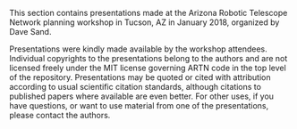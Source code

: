 
This section contains presentations made at the Arizona Robotic
Telescope Network planning workshop in Tucson, AZ
in January 2018, organized by Dave Sand.

Presentations were kindly made available by the workshop attendees.
Individual copyrights to the presentations belong to the authors and
are not licensed freely under the MIT license governing ARTN code in 
the top level of the repository.  Presentations may be quoted or cited 
with attribution according to usual scientific citation standards, 
although citations to published papers where available are even better.
For other uses, if you have questions, or want to use material from one
of the presentations, please contact the authors.

